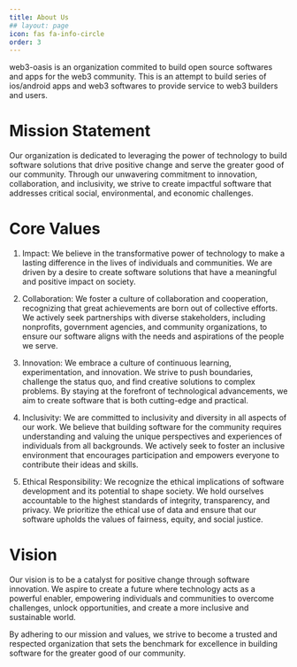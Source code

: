 ```yaml
---
title: About Us
## layout: page
icon: fas fa-info-circle
order: 3
---
```


web3-oasis is an organization commited to build open source softwares and apps for the web3 community. This is an attempt to build series of ios/android apps and web3 softwares to provide service to web3 builders and users. 

# Mission Statement

Our organization is dedicated to leveraging the power of technology to build software solutions that drive positive change and serve the greater good of our community. Through our unwavering commitment to innovation, collaboration, and inclusivity, we strive to create impactful software that addresses critical social, environmental, and economic challenges.

# Core Values

1. Impact: We believe in the transformative power of technology to make a lasting difference in the lives of individuals and communities. We are driven by a desire to create software solutions that have a meaningful and positive impact on society.

2. Collaboration: We foster a culture of collaboration and cooperation, recognizing that great achievements are born out of collective efforts. We actively seek partnerships with diverse stakeholders, including nonprofits, government agencies, and community organizations, to ensure our software aligns with the needs and aspirations of the people we serve.

3. Innovation: We embrace a culture of continuous learning, experimentation, and innovation. We strive to push boundaries, challenge the status quo, and find creative solutions to complex problems. By staying at the forefront of technological advancements, we aim to create software that is both cutting-edge and practical.

4. Inclusivity: We are committed to inclusivity and diversity in all aspects of our work. We believe that building software for the community requires understanding and valuing the unique perspectives and experiences of individuals from all backgrounds. We actively seek to foster an inclusive environment that encourages participation and empowers everyone to contribute their ideas and skills.

5. Ethical Responsibility: We recognize the ethical implications of software development and its potential to shape society. We hold ourselves accountable to the highest standards of integrity, transparency, and privacy. We prioritize the ethical use of data and ensure that our software upholds the values of fairness, equity, and social justice.

# Vision
Our vision is to be a catalyst for positive change through software innovation. We aspire to create a future where technology acts as a powerful enabler, empowering individuals and communities to overcome challenges, unlock opportunities, and create a more inclusive and sustainable world.

By adhering to our mission and values, we strive to become a trusted and respected organization that sets the benchmark for excellence in building software for the greater good of our community.
